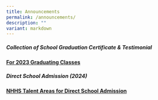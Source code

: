 ```yaml
---
title: Announcements
permalink: /announcements/
description: ""
variant: markdown
---
```

<h5>Collection of School Graduation Certificate &amp; Testimonial</h5>
<strong><a href="/announcements/collection-2023-graduating-classes/" rel="noopener noreferrer nofollow" target="_self">For 2023 Graduating Classes</a></strong>


<h5>Direct School Admission (2024)</h5>
<strong><a href="/announcements/talent-areas-for-dsa/" rel="noopener noreferrer nofollow" target="_self">NHHS Talent Areas for Direct School Admission</a></strong>